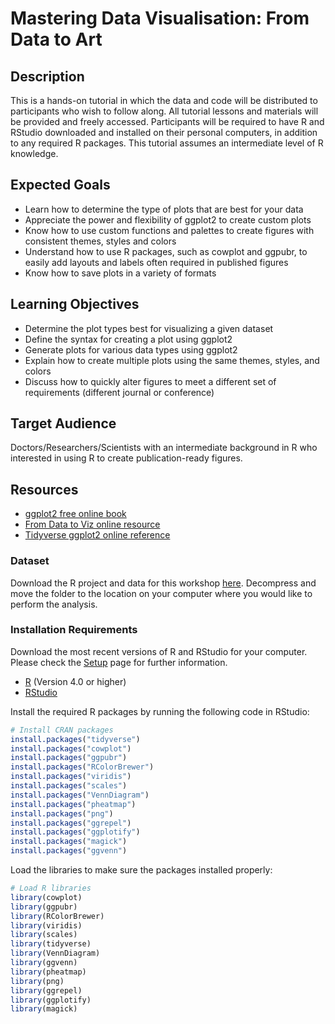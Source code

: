 # Mastering Data Visualisation: From Data to Art

## Description

This is a hands-on tutorial in which the data and code will be distributed to participants who wish to follow along. All tutorial lessons and materials will be provided and freely accessed. Participants will be required to have R and RStudio downloaded and installed on their personal computers, in addition to any required R packages. This tutorial assumes an intermediate level of R knowledge.

## Expected Goals

* Learn how to determine the type of plots that are best for your data
* Appreciate the power and flexibility of ggplot2 to create custom plots
* Know how to use custom functions and palettes to create figures with consistent themes, styles and colors
* Understand how to use R packages, such as cowplot and ggpubr, to easily add layouts and labels often required in published figures 
* Know how to save plots in a variety of formats

## Learning Objectives

* Determine the plot types best for visualizing a given dataset
* Define the syntax for creating a plot using ggplot2
* Generate plots for various data types using ggplot2
* Explain how to create multiple plots using the same themes, styles, and colors
* Discuss how to quickly alter figures to meet a different set of requirements (different journal or conference)

## Target Audience

Doctors/Researchers/Scientists with an intermediate background in R who interested in using R to create publication-ready figures. 

## Resources

* [ggplot2 free online book](https://ggplot2-book.org/index.html)
* [From Data to Viz online resource](https://www.data-to-viz.com)
* [Tidyverse ggplot2 online reference](https://ggplot2.tidyverse.org/reference/index.html)

### Dataset

Download the R project and data for this workshop [here](https://github.com/hbctraining/Training-modules/raw/master/data/publication_perfect.zip). Decompress and move the folder to the location on your computer where you would like to perform the analysis.

### Installation Requirements

Download the most recent versions of R and RStudio for your computer.
Please check the [Setup](https://monahton.github.io/emerald-berlin-2024/setup/) page for further information.

 - [R](http://lib.stat.cmu.edu/R/CRAN/) (Version 4.0 or higher)
 - [RStudio](https://www.rstudio.com/products/rstudio/download/#download)
 
Install the required R packages by running the following code in RStudio:

```r
# Install CRAN packages
install.packages("tidyverse")
install.packages("cowplot")
install.packages("ggpubr")
install.packages("RColorBrewer")
install.packages("viridis")
install.packages("scales")
install.packages("VennDiagram")
install.packages("pheatmap")
install.packages("png")
install.packages("ggrepel")
install.packages("ggplotify")
install.packages("magick")
install.packages("ggvenn")
```

Load the libraries to make sure the packages installed properly:

```r
# Load R libraries
library(cowplot)
library(ggpubr)
library(RColorBrewer)
library(viridis)
library(scales)
library(tidyverse)
library(VennDiagram)
library(ggvenn)
library(pheatmap)
library(png)
library(ggrepel)
library(ggplotify)
library(magick)
```

